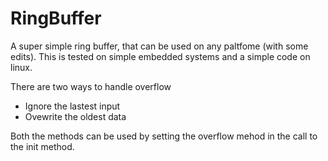 # RingBuffer
A super simple ring buffer, that can be used on any paltfome (with some edits).
This is tested on simple embedded systems and a simple code on linux.

There are two ways to handle overflow
- Ignore the lastest input
- Ovewrite the oldest data

Both the methods can be used by setting the overflow mehod in the call to the init method.

